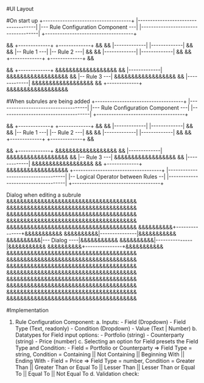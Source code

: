 #UI Layout

#On start up
+------------------------------------+
|------------------------------------|
|--- Rule Configuration Component ---|
|------------------------------------|
+------------------------------------+

&& +-------------+ +-------------+ &&
&& |-------------| |-------------| &&
&& |-- Rule 1 ---| |-- Rule 2 ---| &&
&& |-------------| |-------------| &&
&& +-------------+ +-------------+ &&

&& +-------------+ &&&&&&&&&&&&&&&&&&
&& |-------------| &&&&&&&&&&&&&&&&&&
&& |-- Rule 3 ---| &&&&&&&&&&&&&&&&&&
&& |-------------| &&&&&&&&&&&&&&&&&&
&& +-------------+ &&&&&&&&&&&&&&&&&&

#When subrules are being added
+------------------------------------+
|------------------------------------|
|--- Rule Configuration Component ---|
|------------------------------------|
+------------------------------------+

&& +-------------+ +-------------+ &&
&& |-------------| |-------------| &&
&& |-- Rule 1 ---| |-- Rule 2 ---| &&
&& |-------------| |-------------| &&
&& +-------------+ +-------------+ &&

&& +-------------+ &&&&&&&&&&&&&&&&&&
&& |-------------| &&&&&&&&&&&&&&&&&&
&& |-- Rule 3 ---| &&&&&&&&&&&&&&&&&&
&& |-------------| &&&&&&&&&&&&&&&&&&
&& +-------------+ &&&&&&&&&&&&&&&&&&
+------------------------------------+
|------------------------------------|
|-- Logical Operator between Rules --|
|------------------------------------|
+------------------------------------+

Dialog when editing a subrule
&&&&&&&&&&&&&&&&&&&&&&&&&&&&&&&&&&&&&&
&&&&&&&&&&&&&&&&&&&&&&&&&&&&&&&&&&&&&&
&&&&&&&&&&&&&&&&&&&&&&&&&&&&&&&&&&&&&&
&&&&&&&&&&&&&&&&&&&&&&&&&&&&&&&&&&&&&&
&&&&&&&&&&&&&&&&&&&&&&&&&&&&&&&&&&&&&&
&&&&&&&&&&+---------------+&&&&&&&&&&&
&&&&&&&&&&|---------------|&&&&&&&&&&&
&&&&&&&&&&|--- Dialog ----|&&&&&&&&&&&
&&&&&&&&&&|---------------|&&&&&&&&&&&
&&&&&&&&&&+---------------+&&&&&&&&&&&
&&&&&&&&&&&&&&&&&&&&&&&&&&&&&&&&&&&&&&
&&&&&&&&&&&&&&&&&&&&&&&&&&&&&&&&&&&&&&
&&&&&&&&&&&&&&&&&&&&&&&&&&&&&&&&&&&&&&
&&&&&&&&&&&&&&&&&&&&&&&&&&&&&&&&&&&&&&
&&&&&&&&&&&&&&&&&&&&&&&&&&&&&&&&&&&&&&
&&&&&&&&&&&&&&&&&&&&&&&&&&&&&&&&&&&&&&
&&&&&&&&&&&&&&&&&&&&&&&&&&&&&&&&&&&&&&
&&&&&&&&&&&&&&&&&&&&&&&&&&&&&&&&&&&&&&

#Implementation

1. Rule Configuration Component:
   a. Inputs: - Field (Dropdown) - Field Type (Text, readonly) - Condition (Dropdown) - Value (Text | Number)
   b. Datatypes for Field input options: - Portfolio (string) - Counterparty (string) - Price (number)
   c. Selecting an option for Field presets the Field Type and Condition: - Field = Portfolio or Counterparty => Field Type = string, Condition = Containing || Not Containing || Beginning With || Ending With - Field = Price => Field Type = number, Condition = Greater Than || Greater Than or Equal To || Lesser Than || Lesser Than or Equal To || Equal To || Not Equal To
   d. Validation check:
